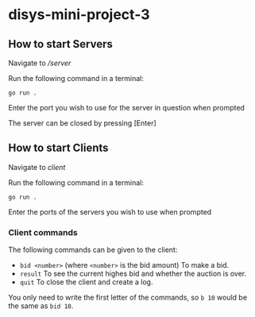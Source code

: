 # disys-mini-project-3

## How to start Servers
Navigate to _/server_

Run the following command in a terminal:

`go run .`

Enter the port you wish to use for the server in question when prompted

The server can be closed by pressing [Enter]


## How to start Clients
Navigate to _client_

Run the following command in a terminal: 

`go run .`

Enter the ports of the servers you wish to use when prompted

### Client commands
The following commands can be given to the client:

- `bid <number>` (where `<number>` is the bid amount) To make a bid.
- `result` To see the current highes bid and whether the auction is over.
- `quit` To close the client and create a log.

You only need to write the first letter of the commands, so `b 10` would be the same as `bid 10`.
